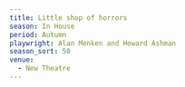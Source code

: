 ```yaml
---
title: Little shop of horrors
season: In House
period: Autumn
playwright: Alan Menken and Howard Ashman
season_sort: 50
venue:
  - New Theatre
---
```



